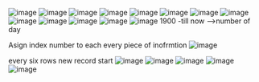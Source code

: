 ![image](https://github.com/princit/NED-Academy/assets/29123911/f8e3861a-54c3-4289-8405-3640427f21c1)
![image](https://github.com/princit/NED-Academy/assets/29123911/aa19d7e6-1f11-4444-8517-05acdd0e5e69)
![image](https://github.com/princit/NED-Academy/assets/29123911/e7e2a1e7-3097-43be-b325-264e515f71ce)
![image](https://github.com/princit/NED-Academy/assets/29123911/8d057b60-d247-4f09-ad04-9f971503d281)
![image](https://github.com/princit/NED-Academy/assets/29123911/9f12d473-7a1b-4b54-8398-c882d514328f)
![image](https://github.com/princit/NED-Academy/assets/29123911/d5226313-1268-4aed-a887-46fa7b19cd65)
![image](https://github.com/princit/NED-Academy/assets/29123911/082eca45-d208-4598-afaa-e9aae064c8e5)
![image](https://github.com/princit/NED-Academy/assets/29123911/7967a6ac-0925-4be1-bde8-8c00ae746eea)
![image](https://github.com/princit/NED-Academy/assets/29123911/f6ed6b96-1e19-44f8-aa86-969f0da1028d)
![image](https://github.com/princit/NED-Academy/assets/29123911/ee051e31-e70a-4c11-a0e2-6328c55ad61f)
![image](https://github.com/princit/NED-Academy/assets/29123911/d3c6113f-9eee-4f3d-aa81-45c5300648b5)
![image](https://github.com/princit/NED-Academy/assets/29123911/0d9a53d8-c6f3-4a7e-92d2-5ce3d5ef404d)
![image](https://github.com/princit/NED-Academy/assets/29123911/e199c7da-ffb9-4295-8ae9-325d3ff7e62e)
1900 -till now -->number of day 

Asign index number to each every piece of inofrmtion 
![image](https://github.com/princit/NED-Academy/assets/29123911/9daf9f76-2142-4256-91fc-3186a7768cba)

every six rows new record start
![image](https://github.com/princit/NED-Academy/assets/29123911/b5804c1b-0b41-4bc7-8c2d-ff1b030c8b32)
![image](https://github.com/princit/NED-Academy/assets/29123911/e08ff9a2-5a1a-4251-9f2f-3426277aba75)
![image](https://github.com/princit/NED-Academy/assets/29123911/8ad485a7-3e80-4839-9071-ce4f8bfc1015)
![image](https://github.com/princit/NED-Academy/assets/29123911/72165200-bcf3-4689-b2c1-ba481cf7f111)
![image](https://github.com/princit/NED-Academy/assets/29123911/114ebd8d-bfc2-4b63-91d2-60a59186ec47)












































